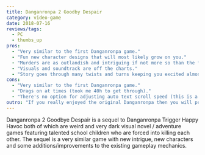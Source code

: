 ```yaml
---
title: Danganronpa 2 Goodby Despair
category: video-game
date: 2018-07-16
reviews/tags:
  - PC
  - thumbs_up
pros:
  - "Very similar to the first Danganronpa game."
  - "Fun new character designs that will most likely grow on you."
  - "Murders are as outlandish and intriguing if not more so than the first game."
  - "Visuals and soundtrack are off the charts."
  - "Story goes through many twists and turns keeping you excited almost constantly."
cons:
  - "Very similar to the first Danganronpa game."
  - "Drags on at times (took me 40h to get through)."
  - "There's no option for adjusting auto text scroll speed (this is a basic feature for any VNs)."
outro: "If you really enjoyed the original Danganronpa then you will probably enjoy the sequel to a certain degree. However I recommend taking a break in between your playthroughs of both games because they are very similar and playing 80h of Danganronpa in a row isn't a good way to die."
---
```


Danganronpa 2 Goodbye Despair is a sequel to Danganronpa Trigger Happy Havoc both of which are weird and very dark visual novel / adventure games featuring talented school children who are forced into killing each other. The sequel is a very similar game with new intrigue, new characters and some additions/improvements to the existing gameplay mechanics.
